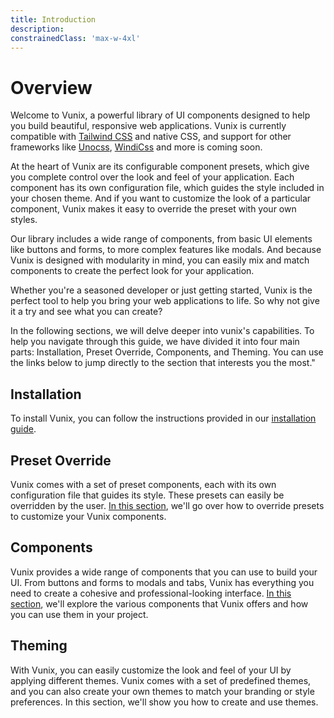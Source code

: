 ```yaml
---
title: Introduction
description: 
constrainedClass: 'max-w-4xl'
---
```


# Overview
Welcome to Vunix, a powerful library of UI components designed to help you build beautiful, responsive web applications. Vunix is currently compatible with [Tailwind CSS](https://tailwindcss.com/) and native CSS, and support for other frameworks like [Unocss](https://github.com/unocss/unocss), [WindiCss](https://windicss.org/) and more is coming soon.

At the heart of Vunix are its configurable component presets, which give you complete control over the look and feel of your application. 
Each component has its own configuration file, which guides the style included in your chosen theme. And if you want to customize the look of a particular component, Vunix makes it easy to override the preset with your own styles.

Our library includes a wide range of components, from basic UI elements like buttons and forms, to more complex features like modals. And because Vunix is designed with modularity in mind, you can easily mix and match components to create the perfect look for your application.

Whether you're a seasoned developer or just getting started, Vunix is the perfect tool to help you bring your web applications to life. So why not give it a try and see what you can create?

In the following sections, we will delve deeper into vunix's capabilities. To help you navigate through this guide, we have divided it into four main parts: Installation, Preset Override, Components, and Theming. You can use the links below to jump directly to the section that interests you the most."

## Installation
To install Vunix, you can follow the instructions provided in our [installation guide](/get-started/installation).

## Preset Override
Vunix comes with a set of preset components, each with its own configuration file that guides its style. These presets can easily be overridden by the user. [In this section](/get-started/preset), we'll go over how to override presets to customize your Vunix components.

## Components
Vunix provides a wide range of components that you can use to build your UI. From buttons and forms to modals and tabs, Vunix has everything you need to create a cohesive and professional-looking interface. [In this section](/components), we'll explore the various components that Vunix offers and how you can use them in your project.

## Theming
With Vunix, you can easily customize the look and feel of your UI by applying different themes. Vunix comes with a set of predefined themes, and you can also create your own themes to match your branding or style preferences. In this section, we'll show you how to create and use themes.





